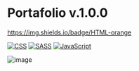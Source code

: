 # Portafolio v.1.0.0

https://img.shields.io/badge/HTML-orange

[![CSS](https://img.shields.io/badge/CSS-0453FB?style=for-the-badge&labelColor=101010)]() 
[![SASS](https://img.shields.io/badge/SASS-ed9de8?style=for-the-badge&labelColor=101010)]() 
[![JavaScript](https://img.shields.io/badge/JAVASCRIPT-yellow?style=for-the-badge&labelColor=101010)]() 

![image](https://github.com/Company-Codermex/Portafolio/assets/143505447/c1cdd572-e2c6-4916-91f1-01941db116c0)
